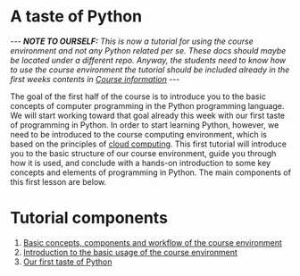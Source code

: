 # A taste of Python

 --- _**NOTE TO OURSELF:** This is now a tutorial for using the course environment and not any Python related per se. 
These docs should maybe be located under a different repo. Anyway, the students need to know how to use the course environment the tutorial should be included already
in the first weeks contents in [Course information](https://github.com/Python-for-geo-people/Course-information)_ ---   

The goal of the first half of the course is to introduce you to the basic concepts of computer programming in the Python programming language.
We will start working toward that goal already this week with our first taste of programming in Python.
In order to start learning Python, however, we need to be introduced to the course computing environment, which is based on the principles of [cloud computing](https://en.wikipedia.org/wiki/Cloud_computing). 
This first tutorial will introduce you to the basic structure of our course environment, guide you through how it is used, and conclude with a hands-on introduction to some key concepts and elements of programming in Python.
The main components of this first lesson are below.

# Tutorial components

 1. [Basic concepts, components and workflow of the course environment](course-environment-components.md) 
 2. [Introduction to the basic usage of the course environment](intro-to-course-environment.md)
 3. [Our first taste of Python](A-taste-of-Python.md)

